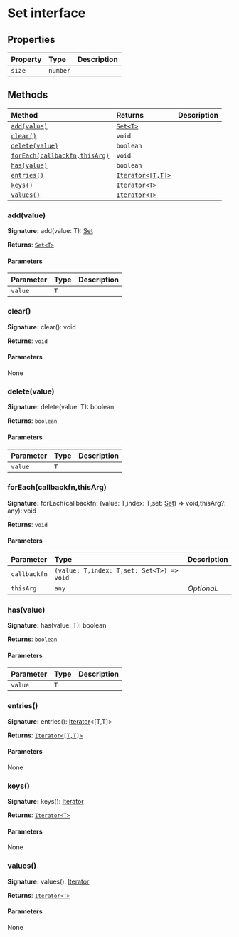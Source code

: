 # Set interface










## Properties

| Property	   | Type	| Description|
|:-------------|:-------|:-----------|
|`size`      | `number` |  |




## Methods

| Method	   |  Returns	| Description|
|:-------------|:-------|:-----------|
|[`add(value)`](#addvalue)      | [`Set<T>`](../es6-collections/set.md) |  |
|[`clear()`](#clear)      | `void` |  |
|[`delete(value)`](#deletevalue)      | `boolean` |  |
|[`forEach(callbackfn,thisArg)`](#foreachcallbackfnthisarg)      | `void` |  |
|[`has(value)`](#hasvalue)      | `boolean` |  |
|[`entries()`](#entries)      | [`Iterator<[T,T]>`](../es6-collections/iterator.md) |  |
|[`keys()`](#keys)      | [`Iterator<T>`](../es6-collections/iterator.md) |  |
|[`values()`](#values)      | [`Iterator<T>`](../es6-collections/iterator.md) |  |




### add(value)



**Signature:** add(value: T): [Set](../es6-collections/set.md)<T>

**Returns**: [`Set<T>`](../es6-collections/set.md)



#### Parameters


| Parameter	   | Type    | Description |
|:-------------|:---------------|:------------|
| `value`    | `T` |  |


### clear()



**Signature:** clear(): void

**Returns**: `void`



#### Parameters
None


### delete(value)



**Signature:** delete(value: T): boolean

**Returns**: `boolean`



#### Parameters


| Parameter	   | Type    | Description |
|:-------------|:---------------|:------------|
| `value`    | `T` |  |


### forEach(callbackfn,thisArg)



**Signature:** forEach(callbackfn: (value: T,index: T,set: [Set](../es6-collections/set.md)<T>) => void,thisArg?: any): void

**Returns**: `void`



#### Parameters


| Parameter	   | Type    | Description |
|:-------------|:---------------|:------------|
| `callbackfn`    | `(value: T,index: T,set: Set<T>) => void` |  |
| `thisArg`    | `any` | _Optional._ |


### has(value)



**Signature:** has(value: T): boolean

**Returns**: `boolean`



#### Parameters


| Parameter	   | Type    | Description |
|:-------------|:---------------|:------------|
| `value`    | `T` |  |


### entries()



**Signature:** entries(): [Iterator](../es6-collections/iterator.md)<[T,T]>

**Returns**: [`Iterator<[T,T]>`](../es6-collections/iterator.md)



#### Parameters
None


### keys()



**Signature:** keys(): [Iterator](../es6-collections/iterator.md)<T>

**Returns**: [`Iterator<T>`](../es6-collections/iterator.md)



#### Parameters
None


### values()



**Signature:** values(): [Iterator](../es6-collections/iterator.md)<T>

**Returns**: [`Iterator<T>`](../es6-collections/iterator.md)



#### Parameters
None

